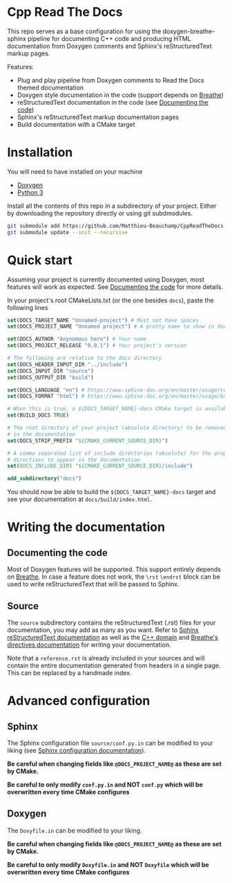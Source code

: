 # Cpp Read The Docs

This repo serves as a base configuration for using the doxygen-breathe-sphinx 
pipeline for documenting C++ code and producing HTML documentation from 
Doxygen comments and Sphinx's reStructuredText markup pages.

Features:
- Plug and play pipeline from Doxygen comments to Read the Docs themed documentation
- Doxygen style documentation in the code (support depends on [Breathe](https://www.breathe-doc.org/))
- reStructuredText documentation in the code (see [Documenting the code](#documenting-the-code))
- Sphinx's reStructuredText markup documentation pages
- Build documentation with a CMake target


# Installation

You will need to have installed on your machine
- [Doxygen](https://www.doxygen.nl/download.html)
- [Python 3](https://www.python.org/downloads/)


Install all the contents of this repo in a subdirectory of your project. Either by downloading the repository directly or using git subdmodules.

```sh
git submodule add https://github.com/Matthieu-Beauchamp/CppReadTheDocs docs/
git submodule update --init --recursive
```

# Quick start

Assuming your project is currently documented using Doxygen, most features will 
work as expected. See [Documenting the code](#documenting-the-code) for more details.

In your project's root CMakeLists.txt (or the one besides `docs`), 
paste the following lines

```cmake
set(DOCS_TARGET_NAME "Unnamed-project") # Must not have spaces
set(DOCS_PROJECT_NAME "Unnamed project") # A pretty name to show in documentation

set(DOCS_AUTHOR "Anynomous hero") # Your name
set(DOCS_PROJECT_RELEASE "0.0.1") # Your project's version

# The following are relative to the docs directory
set(DOCS_HEADER_INPUT_DIR "../include")
set(DOCS_INPUT_DIR "source")
set(DOCS_OUTPUT_DIR "build")

set(DOCS_LANGUAGE "en") # https://www.sphinx-doc.org/en/master/usage/configuration.html#confval-language
set(DOCS_FORMAT "html") # https://www.sphinx-doc.org/en/master/usage/builders/index.html

# When this is true, a ${DOCS_TARGET_NAME}-docs CMake target is available
set(BUILD_DOCS TRUE)

# The root directory of your project (absolute directory) to be removed
# in the documentation
set(DOCS_STRIP_PREFIX "${CMAKE_CURRENT_SOURCE_DIR}")

# A comma separated list of include directories (absolute) for the proper #include 
# directives to appear in the documentation
set(DOCS_INCLUDE_DIRS "${CMAKE_CURRENT_SOURCE_DIR}/include")

add_subdirectory("docs")
```

You should now be able to build the `${DOCS_TARGET_NAME}-docs` target and see your
documentation at `docs/build/index.html`.

# Writing the documentation

## Documenting the code

Most of Doxygen features will be supported. This support entirely depends on [Breathe](https://www.breathe-doc.org/).
In case a feature does not work, the `\rst` `\endrst` block can be used to write
reStructuredText that will be passed to Sphinx.


## Source
The `source` subdirectory contains the reStructuredText (.rst) files for your
documentation, you may add as many as you want. Refer to [Sphinx reStructuredText documentation](https://www.sphinx-doc.org/en/master/usage/restructuredtext/index.html)
as well as the [C++ domain](https://www.sphinx-doc.org/en/master/usage/domains/cpp.html) and [Breathe's directives documentation](https://breathe.readthedocs.io/en/latest/directives.html) 
for writing your documentation.

Note that a `reference.rst` is already included in your sources and will contain
the entire documentation generated from headers in a single page. This can be replaced by a handmade index.


# Advanced configuration

## Sphinx

The Sphinx configuration file `source/conf.py.in` can be modified to your liking (see 
[Sphinx configuration documentation](https://www.sphinx-doc.org/en/master/usage/configuration.html)). 

__Be careful when changing fields like `@DOCS_PROJECT_NAME@` as these are set by CMake.__

__Be careful to only modify `conf.py.in` and NOT `conf.py` which will be overwritten every time CMake configures__


## Doxygen 

The `Doxyfile.in` can be modified to your liking.

__Be careful when changing fields like `@DOCS_PROJECT_NAME@` as these are set by CMake.__

__Be careful to only modify `Doxyfile.in` and NOT `Doxyfile` which will be overwritten every time CMake configures__